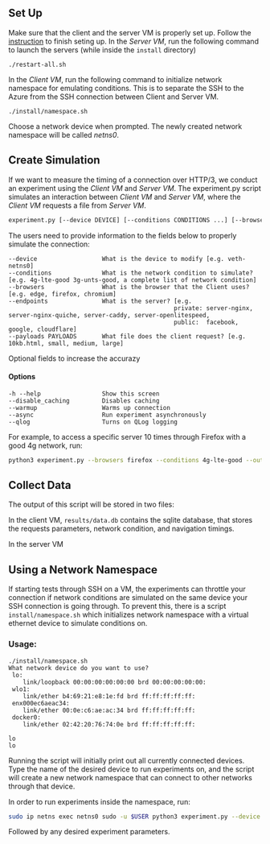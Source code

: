 ## Set Up
Make sure that the client and the server VM is properly set up. Follow the [instruction](https://github.com/JBoerma/hmc-clinic-msft-2020#install) to finish seting up.
In the *Server VM*, run the following command to launch the servers (while inside the `install` directory)
```
./restart-all.sh
```
In the *Client VM*, run the following command to initialize network namespace for emulating conditions. This is to separate the SSH to the Azure from the SSH connection between Client and Server VM. 
```
./install/namespace.sh
```
Choose a network device when prompted. The newly created network namespace will be called *netns0*.

## Create Simulation
If we want to measure the timing of a connection over HTTP/3, we conduct an experiment using the *Client VM* and *Server VM*. 
The experiment.py script simulates an interaction between *Client VM* and *Server VM*, where the *Client VM* requests a file from *Server VM*.

```bash
experiment.py [--device DEVICE] [--conditions CONDITIONS ...] [--browsers BROWSERS ...] [--url URL] [--runs RUNS] [--out OUT] [--throughput THROUGHPUT] [--payloads PAYLOADS] [--ports PORTS ...] [options]
```

The users need to provide information to the fields below to properly simulate the connection:

```
--device                  What is the device to modify [e.g. veth-netns0]
--conditions              What is the network condition to simulate? [e.g. 4g-lte-good 3g-unts-good, a complete list of network condition]
--browsers                What is the browser that the Client uses? [e.g. edge, firefox, chromium]
--endpoints               What is the server? [e.g. 
                                              private: server-nginx, server-nginx-quiche, server-caddy, server-openlitespeed,
                                              public:  facebook, google, cloudflare]
--payloads PAYLOADS       What file does the client request? [e.g. 10kb.html, small, medium, large]
```

Optional fields to increase the accurazy 
#### Options
    -h --help                 Show this screen 
    --disable_caching         Disables caching
    --warmup                  Warms up connection
    --async                   Run experiment asynchronously
    --qlog                    Turns on QLog logging

For example, to access a specific server 10 times through Firefox with a good 4g network, run:

```bash
python3 experiment.py --browsers firefox --conditions 4g-lte-good --out results/data.db --url localhost --runs 10
```
## Collect Data

The output of this script will be stored in two files:

In the client VM,
`results/data.db` contains the sqlite database, that stores the requests parameters, network condition, and navigation timings.

In the server VM

## Using a Network Namespace

If starting tests through SSH on a VM, the experiments can throttle your connection if network conditions are simulated on the same device your SSH connection is going through. To prevent this, there is a script `install/namespace.sh` which initializes network namespace with a virtual ethernet device to simulate conditions on.

### Usage:

```
./install/namespace.sh
What network device do you want to use?
 lo:
    link/loopback 00:00:00:00:00:00 brd 00:00:00:00:00:
 wlo1:
    link/ether b4:69:21:e8:1e:fd brd ff:ff:ff:ff:ff:
 enx000ec6aeac34:
    link/ether 00:0e:c6:ae:ac:34 brd ff:ff:ff:ff:ff:
 docker0:
    link/ether 02:42:20:76:74:0e brd ff:ff:ff:ff:ff:

lo
lo
```

Running the script will initially print out all currently connected devices. Type the name of the desired device to run experiments on, and the script will create a new network namespace that can connect to other networks through that device. 

In order to run experiments inside the namespace, run:

```bash
sudo ip netns exec netns0 sudo -u $USER python3 experiment.py --device veth-netns0
```

Followed by any desired experiment parameters.
